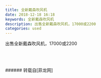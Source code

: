 ```yaml
---
title: 全新戴森吹风机
date: 2018-12-18 16:18
keywords: 全新戴森吹风机
description: 出售全新戴森吹风机，17000或2200
categories: used
---
```

<td class="t_f" id="postmessage_2516489">

出售全新戴森吹风机，17000或2200<br/>
<br/>
<img alt="" border="0" class="zoom" data-cf-modified-07e15e0761317c3289e2e38e-="" file="http://www.flw.ph/data/appbyme/upload/image/201812/18/zD1QGoz1MQB6.jpg" id="aimg_lUi1m" lazyloadthumb="1" onclick="" onmouseover="" src="http://www.flw.ph/data/appbyme/upload/image/201812/18/zD1QGoz1MQB6.jpg"/><br/>
<br/>
<img alt="" border="0" class="zoom" data-cf-modified-07e15e0761317c3289e2e38e-="" file="http://www.flw.ph/data/appbyme/upload/image/201812/18/VdRP7vhkVuGi.jpg" id="aimg_uBp0K" lazyloadthumb="1" onclick="" onmouseover="" src="http://www.flw.ph/data/appbyme/upload/image/201812/18/VdRP7vhkVuGi.jpg"/><br/>
<br/>
</td>
###### 转载自[菲龙网]